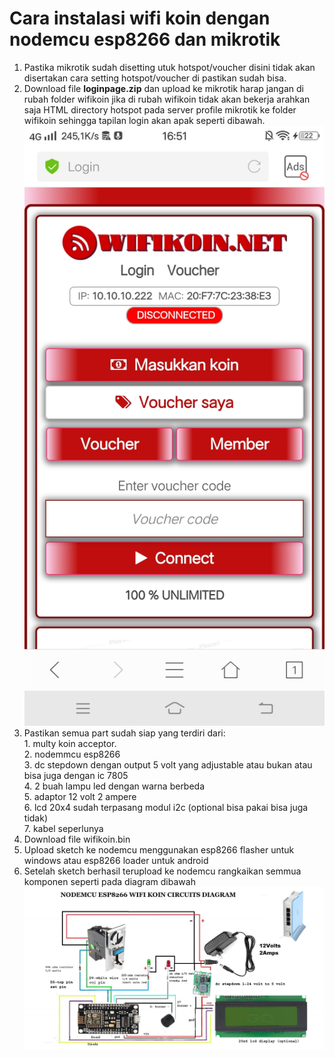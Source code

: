 # Cara instalasi wifi koin dengan nodemcu esp8266 dan mikrotik
1. Pastika mikrotik sudah disetting utuk hotspot/voucher disini tidak akan disertakan cara setting hotspot/voucher di pastikan sudah bisa.<br>
2. Download file **loginpage.zip** dan upload ke mikrotik harap jangan di rubah folder wifikoin jika di rubah wifikoin tidak akan bekerja arahkan saja HTML directory hotspot pada server profile mikrotik ke folder wifikoin sehingga tapilan login akan apak seperti dibawah.<br>
![image.png](https://raw.githubusercontent.com/joehari9/nodemcu-esp8266-wifi-koin/main/screenshot/loginpage%5B1%5D.jpg)
3. Pastikan semua part sudah siap yang terdiri dari:<br>
           1. multy koin acceptor.<br>
           2. nodemmcu esp8266<br>
           3. dc stepdown dengan output 5 volt yang adjustable atau bukan atau bisa juga dengan ic 7805<br>
           4. 2 buah lampu led dengan warna berbeda<br>
           5. adaptor 12 volt 2 ampere<br>
           6. lcd 20x4 sudah terpasang modul i2c (optional bisa pakai bisa juga tidak)<br>
           7. kabel seperlunya<br>
4. Download file wifikoin.bin<br>
5. Upload sketch ke nodemcu menggunakan esp8266 flasher untuk windows atau esp8266 loader untuk android<br>
6. Setelah sketch berhasil terupload ke nodemcu rangkaikan semmua komponen seperti pada diagram dibawah<br>
![image.png](https://raw.githubusercontent.com/joehari9/nodemcu-esp8266-wifi-koin/main/screenshot/diagram.jpg)
